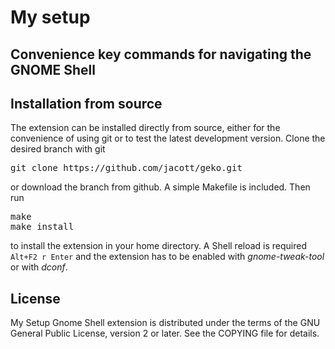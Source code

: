 # My setup

## Convenience key commands for navigating the GNOME Shell

## Installation from source

The extension can be installed directly from source, either for the convenience of using git or to
test the latest development version. Clone the desired branch with git

<pre>git clone https://github.com/jacott/geko.git</pre>

or download the branch from github. A simple Makefile is included. Then run

<pre>
make
make install
</pre>

to install the extension in your home directory. A Shell reload is required <code>Alt+F2 r
Enter</code> and the extension has to be enabled with *gnome-tweak-tool* or with *dconf*.


## License
My Setup Gnome Shell extension is distributed under the terms of the GNU General Public License,
version 2 or later. See the COPYING file for details.
